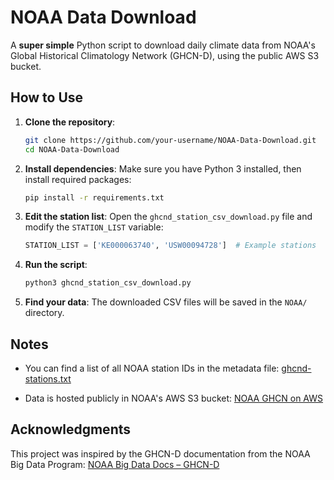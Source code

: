 # NOAA Data Download

A **super simple** Python script to download daily climate data from NOAA's Global Historical Climatology Network (GHCN-D), using the public AWS S3 bucket.

## How to Use

1. **Clone the repository**:

   ```bash
   git clone https://github.com/your-username/NOAA-Data-Download.git
   cd NOAA-Data-Download
   ```

2. **Install dependencies**:
   Make sure you have Python 3 installed, then install required packages:

   ```bash
   pip install -r requirements.txt
   ```

3. **Edit the station list**:
   Open the `ghcnd_station_csv_download.py` file and modify the `STATION_LIST` variable:

   ```python
   STATION_LIST = ['KE000063740', 'USW00094728']  # Example stations
   ```

4. **Run the script**:

   ```bash
   python3 ghcnd_station_csv_download.py
   ```

5. **Find your data**:
   The downloaded CSV files will be saved in the `NOAA/` directory.

## Notes

* You can find a list of all NOAA station IDs in the metadata file:
  [ghcnd-stations.txt](http://noaa-ghcn-pds.s3.amazonaws.com/ghcnd-stations.txt)

* Data is hosted publicly in NOAA's AWS S3 bucket:
  [NOAA GHCN on AWS](https://registry.opendata.aws/noaa-ghcn/)

## Acknowledgments

This project was inspired by the GHCN-D documentation from the NOAA Big Data Program:
[NOAA Big Data Docs – GHCN-D](https://github.com/NOAA-Big-Data-Program/nodd-data-docs/tree/main/GHCN-D)
